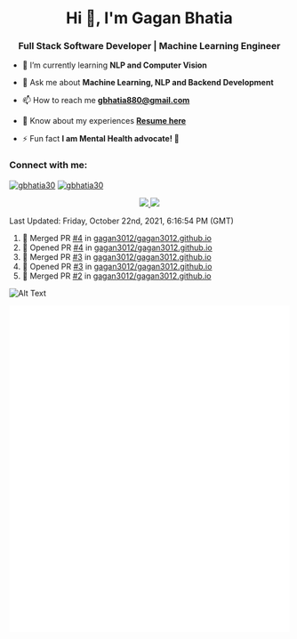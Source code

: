 <h1 align="center">Hi 👋, I'm Gagan Bhatia</h1>
<h3 align="center">Full Stack Software Developer | Machine Learning Engineer</h3>

- 🌱 I’m currently learning **NLP and Computer Vision**

- 💬 Ask me about **Machine Learning, NLP and Backend Development**

- 📫 How to reach me **gbhatia880@gmail.com**

- 📄 Know about my experiences [**Resume here**](https://drive.google.com/file/d/1VebQQLX8_SjgyhgccZByyDmtsXevF4Zf/view?usp=sharing)

- ⚡ Fun fact **I am Mental Health advocate! 🧠**

<h3 align="left">Connect with me:</h3>
<p align="left">
<a href="https://twitter.com/gbhatia30" target="blank"><img align="center" src="https://cdn.jsdelivr.net/npm/simple-icons@3.0.1/icons/twitter.svg" alt="gbhatia30" height="30" width="40" /></a>
<a href="https://linkedin.com/in/gbhatia30" target="blank"><img align="center" src="https://cdn.jsdelivr.net/npm/simple-icons@3.0.1/icons/linkedin.svg" alt="gbhatia30" height="30" width="40" /></a>
</p>

<p align="center">
<a href="https://github-readme-stats.vercel.app/api?username=gagan3012&count_private=true&show_icons=true&include_all_commits=false&hide_border=true&hide_title=true">
  <img width="48%"  src="https://github-readme-stats.vercel.app/api?username=gagan3012&count_private=true&show_icons=true&include_all_commits=false&hide_border=true&hide_title=true" />
</a>
<a href="https://github-readme-streak-stats.herokuapp.com/?user=gagan3012&hide_border=true">
  <img width="48%"  src="https://github-readme-streak-stats.herokuapp.com/?user=gagan3012&hide_border=true" />
</a>
</p>

<!--RECENT_ACTIVITY:last_update-->
Last Updated: Friday, October 22nd, 2021, 6:16:54 PM (GMT)
<!--RECENT_ACTIVITY:last_update_end-->
<!--RECENT_ACTIVITY:start-->

1. 🎉 Merged PR [#4](https://github.com/gagan3012/gagan3012.github.io/pull/4) in [gagan3012/gagan3012.github.io](https://github.com/gagan3012/gagan3012.github.io)
2. 💪 Opened PR [#4](https://github.com/gagan3012/gagan3012.github.io/pull/4) in [gagan3012/gagan3012.github.io](https://github.com/gagan3012/gagan3012.github.io)
3. 🎉 Merged PR [#3](https://github.com/gagan3012/gagan3012.github.io/pull/3) in [gagan3012/gagan3012.github.io](https://github.com/gagan3012/gagan3012.github.io)
4. 💪 Opened PR [#3](https://github.com/gagan3012/gagan3012.github.io/pull/3) in [gagan3012/gagan3012.github.io](https://github.com/gagan3012/gagan3012.github.io)
5. 🎉 Merged PR [#2](https://github.com/gagan3012/gagan3012.github.io/pull/2) in [gagan3012/gagan3012.github.io](https://github.com/gagan3012/gagan3012.github.io)
<!--RECENT_ACTIVITY:end-->

![Alt Text](https://github.com/gagan3012/gagan3012/blob/output/github-contribution-grid-snake.gif)

![Metrics](https://github.com/gagan3012/gagan3012/blob/main/github-metrics.svg)


